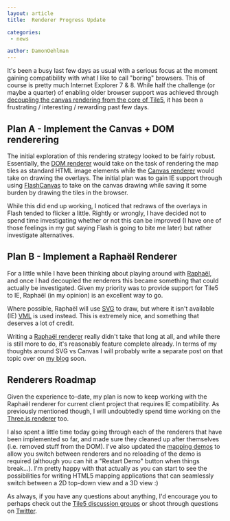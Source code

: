 ```yaml
---
layout: article
title:  Renderer Progress Update

categories:
 - news

author: DamonOehlman
---
```


It's been a busy last few days as usual with a serious focus at the moment gaining compatibility with what I like to call "boring" browsers.  This of course is pretty much Internet Explorer 7 & 8.  While half the challenge (or maybe a quarter) of enabling older browser support was achieved through [decoupling the canvas rendering from the core of Tile5](/news/decoupling-renderers-past-present-and-future), it has been a frustrating / interesting / rewarding past few days.

## Plan A - Implement the Canvas + DOM renderering

The initial exploration of this rendering strategy looked to be fairly robust.  Essentially, the [DOM renderer](https://github.com/sidelab/tile5/blob/dev/src/js/plugins/renderer.dom.js) would take on the task of rendering the map tiles as standard HTML image elements while the [Canvas renderer](https://github.com/sidelab/tile5/blob/dev/src/js/graphics/renderers/canvas.js) would take on drawing the overlays.  The initial plan was to gain IE support through using [FlashCanvas](http://flashcanvas.net/) to take on the canvas drawing while saving it some burden by drawing the tiles in the browser.

While this did end up working, I noticed that redraws of the overlays in Flash tended to flicker a little.  Rightly or wrongly, I have decided not to spend time investigating whether or not this can be improved (I have one of those feelings in my gut saying Flash is going to bite me later) but rather investigate alternatives.

## Plan B - Implement a Raphaël Renderer

For a little while I have been thinking about playing around with [Raphaël](http://raphaeljs.com/), and once I had decoupled the renderers this became something that could actually be investigated.  Given my priority was to provide support for Tile5 to IE, Raphaël (in my opinion) is an excellent way to go.

Where possible, Raphaël will use [SVG](http://www.w3.org/TR/SVG/) to draw, but where it isn't available (IE) [VML](http://www.w3.org/TR/NOTE-VML) is used instead.  This is extremely nice, and something that deserves a lot of credit. 

Writing a [Raphaël renderer](https://github.com/sidelab/tile5/blob/dev/src/js/plugins/renderer.raphael.js) really didn't take that long at all, and while there is still more to do, it's reasonably feature complete already.  In terms of my thoughts around SVG vs Canvas I will probably write a separate post on that topic over on [my blog](http://distractable.net/) soon.

## Renderers Roadmap

Given the experience to-date, my plan is now to keep working with the Raphaël renderer for current client project that requires IE compatibility.  As previously mentioned though, I will undoubtedly spend time working on the [Three.js renderer](https://github.com/sidelab/tile5/blob/dev/src/js/plugins/renderer.three.js) too.

I also spent a little time today going through each of the renderers that have been implemented so far, and made sure they cleaned up after themselves (i.e. removed stuff from the DOM). I've also updated the [mapping demos](/demos/mapping) to allow you switch between renderers and no reloading of the demo is required (although you can hit a "Restart Demo" button when things break...).  I'm pretty happy with that actually as you can start to see the possibilities for writing HTML5 mapping applications that can seamlessly switch between a 2D top-down view and a 3D view :)

As always, if you have any questions about anything, I'd encourage you to perhaps check out the [Tile5 discussion groups](https://groups.google.com/forum/#!forum/tile5) or shoot through questions on [Twitter](http://twitter.com/tile5js).